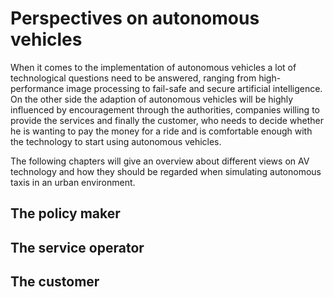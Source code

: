 Perspectives on autonomous vehicles
=====================================

When it comes to the implementation of autonomous vehicles a lot of technological
questions need to be answered, ranging from high-performance image processing
to fail-safe and secure artificial intelligence. On the other side the adaption
of autonomous vehicles will be highly influenced by encouragement through the
authorities, companies willing to provide the services and finally the customer,
who needs to decide whether he is wanting to pay the money for a ride and is
comfortable enough with the technology to start using autonomous vehicles.

The following chapters will give an overview about different views on AV technology
and how they should be regarded when simulating autonomous taxis in an urban
environment.

The policy maker
----------------

The service operator
--------------------

The customer
------------

